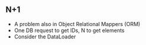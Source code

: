 ##  N+1 <!-- .element: data-theme="ka-content" -->

- A problem also in Object Relational Mappers (ORM) <!-- .element: class="fragment" -->
- One DB request to get IDs, N to get elements <!-- .element: class="fragment" -->
- Consider the DataLoader <!-- .element: class="fragment" -->
